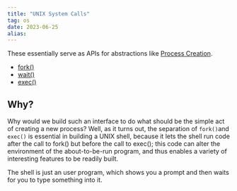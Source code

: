 ```yaml
---
title: "UNIX System Calls"
tag: os
date: 2023-06-25
alias:
---
```


These essentially serve as APIs for abstractions like [Process Creation](Process%20Creation.md).

- [fork()](fork().md)
- [wait()](wait().md)
- [exec()](exec().md)

## Why?
Why would we build such an interface to do what should be the simple act of creating a new process? Well, as it turns out, the separation of `fork()`and `exec()` is essential in building a UNIX shell, because it lets the shell run code after the call to fork() but before the call to exec(); this code can alter the environment of the about-to-be-run program, and thus enables a variety of interesting features to be readily built.

The shell is just an user program, which shows you a prompt and then waits for you to type something into it.